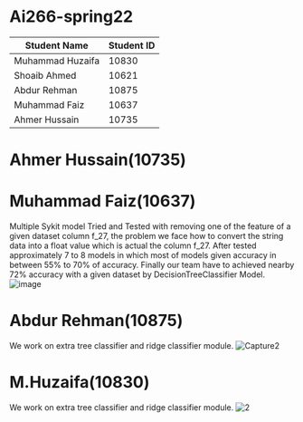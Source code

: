 # Ai266-spring22

|      Student Name     | Student ID |
| --------------------- | ---------- |
|   Muhammad Huzaifa    |    10830   |
|   Shoaib Ahmed        |    10621   |
|   Abdur Rehman        |    10875   |
|   Muhammad Faiz       |    10637   |
|  Ahmer Hussain        |    10735   |

# Ahmer Hussain(10735)


# Muhammad Faiz(10637)
Multiple Sykit model Tried and Tested with removing one of the feature of a given dataset column f_27, the problem we face how to convert the string data into a float value which is actual the column f_27.
After tested approximately 7 to 8 models in which most of models given accuracy in between 55% to 70% of accuracy. Finally our team have to achieved nearby 72% accuracy with a given dataset by DecisionTreeClassifier Model.
![image](https://user-images.githubusercontent.com/99601979/169717394-82484951-5722-4c4a-b7d8-05129f26cb79.png)


# Abdur Rehman(10875)
We work on extra tree classifier and ridge classifier module.
![Capture2](https://user-images.githubusercontent.com/87324678/169716343-16785ee9-a5a0-4cbc-af5d-9d44d6bdff48.PNG)

# M.Huzaifa(10830)
We work on extra tree classifier and ridge classifier module.
 ![2](https://user-images.githubusercontent.com/99601994/169716195-52e137bb-068a-4a9a-a336-136070e4c840.JPG)
